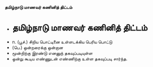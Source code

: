**தமிழ்நாடு மாணவர் கணினித் திட்டம்**
- # தமிழ்நாடு மாணவர் கணினித் திட்டம்
- n. (பூச்.) சிறிய பொட்டினை உள்ளடக்கிய பெரிய பொட்டு
- (பெ.) ஒன்றரைக்கு ஒன்றான
- மூன்றிற்கு இரண்டு எனனுந் தகவுப்படியுள்ள
- ஒன்று கூடிய எண்ணுடன் எண்ணிற்கு உள்ள தகவுப்படி சார்ந்த.

